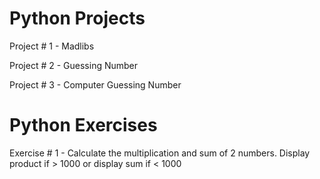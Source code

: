 # Python Projects

Project # 1 - Madlibs

Project # 2 - Guessing Number

Project # 3 - Computer Guessing Number


# Python Exercises

Exercise # 1 - Calculate the multiplication and sum of 2 numbers.
               Display product if > 1000 or display sum if < 1000